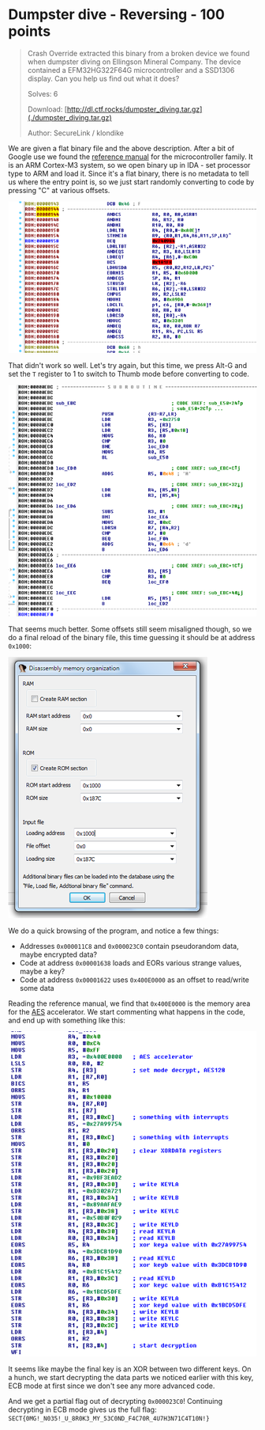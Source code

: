 # Dumpster dive - Reversing - 100 points

> Crash Override extracted this binary from a broken device we found when dumpster diving on Ellingson Mineral Company. The device contained a EFM32HG322F64G microcontroller and a SSD1306 display. Can you help us find out what it does?
>
> Solves: 6
>
> Download: [http://dl.ctf.rocks/dumpster_diving.tar.gz](./dumpster_diving.tar.gz)
>
> Author: SecureLink / klondike

We are given a flat binary file and the above description. After a bit of Google use we found the [reference manual](https://www.silabs.com/documents/public/reference-manuals/EFM32G-RM.pdf) for the microcontroller family. It is an ARM Cortex-M3 system, so we open binary up in IDA - set processor type to ARM and load it. Since it's a flat binary, there is no metadata to tell us where the entry point is, so we just start randomly converting to code by pressing "C" at various offsets.

![Bad opcodes](./images/ida_bad.png)

That didn't work so well. Let's try again, but this time, we press Alt-G and set the `T` register to 1 to switch to Thumb mode before converting to code.

![Good opcodes](./images/ida_good.png)

That seems much better. Some offsets still seem misaligned though, so we do a final reload of the binary file, this time guessing it should be at address `0x1000`:

![Load address](./images/ida_loadaddr.png)

We do a quick browsing of the program, and notice a few things:

* Addresses `0x000011C8` and `0x000023C0` contain pseudorandom data, maybe encrypted data?
* Code at address `0x00001638` loads and EORs various strange values, maybe a key?
* Code at address `0x00001622` uses `0x400E0000` as an offset to read/write some data

Reading the reference manual, we find that `0x400E0000` is the memory area for the [AES](https://en.wikipedia.org/wiki/Advanced_Encryption_Standard) accelerator. We start commenting what happens in the code, and end up with something like this:

![Commented AES code](./images/ida_aes_init.png)

It seems like maybe the final key is an XOR between two different keys. On a hunch, we start decrypting the data parts we noticed earlier with this key, ECB mode at first since we don't see any more advanced code.

And we get a partial flag out of decrypting `0x000023C0`! Continuing decrypting in ECB mode gives us the full flag: `SECT{0MG!_N035!_U_8R0K3_MY_53C0ND_F4C70R_4U7H3N71C4T10N!}`

